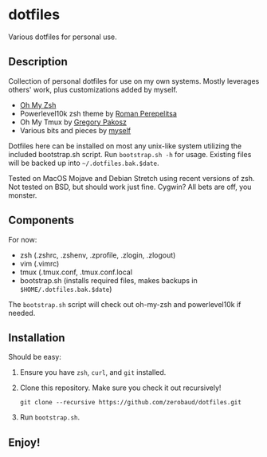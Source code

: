 # dotfiles
Various dotfiles for personal use.

## Description
Collection of personal dotfiles for use on my own systems.  Mostly 
leverages others' work, plus customizations added by myself. 

- [Oh My Zsh](https://github.com/ohmyzsh/ohmyzsh)
- Powerlevel10k zsh theme by [Roman Perepelitsa](https://github.com/romkatv/powerlevel10k)
- Oh My Tmux by [Gregory Pakosz](https://github.com/gpakosz/.tmux)
- Various bits and pieces by [myself](https://github.com/zerobaud)

Dotfiles here can be installed on most any unix-like system utilizing the 
included bootstrap.sh script.  Run `bootstrap.sh -h` for usage.  Existing 
files will be backed up into `~/.dotfiles.bak.$date`.

Tested on MacOS Mojave and Debian Stretch using recent versions of zsh.
Not tested on BSD, but should work just fine.
Cygwin?  All bets are off, you monster.

## Components
For now:

- zsh (.zshrc, .zshenv, .zprofile, .zlogin, .zlogout)
- vim (.vimrc)
- tmux (.tmux.conf, .tmux.conf.local
- bootstrap.sh (installs required files, makes backups in `$HOME/.dotfiles.bak.$date`)

The `bootstrap.sh` script will check out oh-my-zsh and powerlevel10k if needed.

## Installation
Should be easy:

1. Ensure you have `zsh`, `curl`, and `git` installed.
2. Clone this repository.  Make sure you check it out recursively!

	`git clone --recursive https://github.com/zerobaud/dotfiles.git`
 
3. Run `bootstrap.sh`.

## Enjoy!

